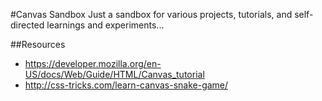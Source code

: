 #Canvas Sandbox
Just a sandbox for various projects, tutorials, and self-directed learnings and experiments...

##Resources
* https://developer.mozilla.org/en-US/docs/Web/Guide/HTML/Canvas_tutorial
* http://css-tricks.com/learn-canvas-snake-game/
